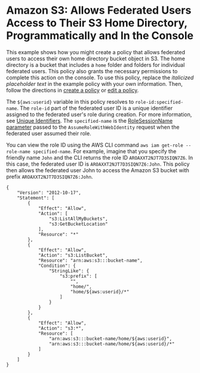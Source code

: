 # Amazon S3: Allows Federated Users Access to Their S3 Home Directory, Programmatically and In the Console<a name="reference_policies_examples_s3_federated-home-directory-console"></a>

This example shows how you might create a policy that allows federated users to access their own home directory bucket object in S3\. The home directory is a bucket that includes a `home` folder and folders for individual federated users\. This policy also grants the necessary permissions to complete this action on the console\. To use this policy, replace the *italicized placeholder text* in the example policy with your own information\. Then, follow the directions in [create a policy](access_policies_create.md) or [edit a policy](access_policies_manage-edit.md)\.

The `${aws:userid}` variable in this policy resolves to `role-id:specified-name`\. The `role-id` part of the federated user ID is a unique identifier assigned to the federated user's role during creation\. For more information, see [Unique Identifiers](reference_identifiers.md#identifiers-unique-ids)\. The `specified-name` is the [RoleSessionName parameter](https://docs.aws.amazon.com/IAM/latest/APIReference/API_AssumeRole.html#API_AssumeRoleWithWebIdentity_RequestParameters) passed to the `AssumeRoleWithWebIdentity` request when the federated user assumed their role\.

You can view the role ID using the AWS CLI command `aws iam get-role --role-name specified-name`\. For example, imagine that you specify the friendly name `John` and the CLI returns the role ID `AROAXXT2NJT7D3SIQN7Z6`\. In this case, the federated user ID is `AROAXXT2NJT7D3SIQN7Z6:John`\. This policy then allows the federated user John to access the Amazon S3 bucket with prefix `AROAXXT2NJT7D3SIQN7Z6:John`\.

```
{
    "Version": "2012-10-17",
    "Statement": [
        {
            "Effect": "Allow",
            "Action": [
                "s3:ListAllMyBuckets",
                "s3:GetBucketLocation"
            ],
            "Resource": "*"
        },
        {
            "Effect": "Allow",
            "Action": "s3:ListBucket",
            "Resource": "arn:aws:s3:::bucket-name",
            "Condition": {
                "StringLike": {
                    "s3:prefix": [
                        "",
                        "home/",
                        "home/${aws:userid}/*"
                    ]
                }
            }
        },
        {
            "Effect": "Allow",
            "Action": "s3:*",
            "Resource": [
                "arn:aws:s3:::bucket-name/home/${aws:userid}",
                "arn:aws:s3:::bucket-name/home/${aws:userid}/*"
            ]
        }
    ]
}
```